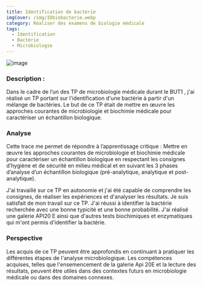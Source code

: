 ```yaml
---
title: Identification de bactérie
imgCover: /img/IDbiobacterie.webp
category: Réaliser des examens de biologie médicale
tags:
  - Identification
  - Bactérie
  - Microbiologie
---
```


![image](img/IDbiobacterie.webp)

### Description :

Dans le cadre de l’un des TP de microbiologie médicale durant le BUT1 , j'ai réalisé un TP portant sur l'identification d'une bactérie à partir d'un mélange de bactéries. Le but de ce TP était de mettre en œuvre les approches courantes de microbiologie et biochimie médicale pour caractériser un échantillon biologique.

### Analyse

Cette trace me permet de répondre à l’apprentissage critique : Mettre en œuvre les approches courantes de microbiologie et biochimie médicale pour caractériser un échantillon biologique en respectant les consignes d’hygiène et de sécurité en milieu médical et en suivant les 3 phases d’analyse d’un échantillon biologique (pré-analytique, analytique et post-analytique).

J'ai travaillé sur ce TP en autonomie et j'ai été capable de comprendre les consignes, de réaliser les expériences et d'analyser les résultats. Je suis satisfait de mon travail sur ce TP. J'ai réussi à identifier la bactérie recherchée avec une bonne typicité et une bonne probabilité. J'ai réalisé une galerie API20 E ainsi que d'autres tests biochimiques et enzymatiques qui m'ont permis d'identifier la bactérie.

### Perspective

Les acquis de ce TP peuvent être approfondis en continuant à pratiquer les différentes étapes de l'analyse microbiologique. Les compétences acquises, telles que l'ensemencement de la galerie Api 20E et la lecture des résultats, peuvent être utiles dans des contextes futurs en microbiologie médicale ou dans des domaines connexes.

